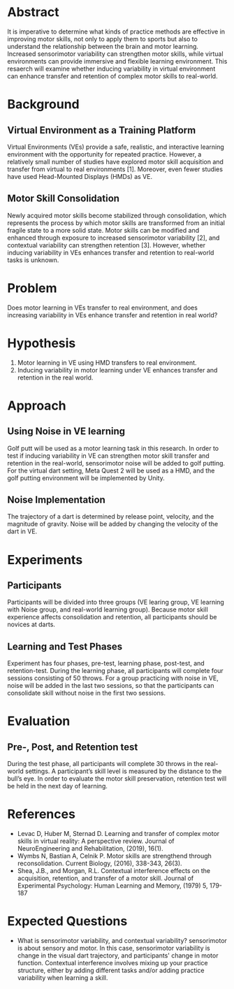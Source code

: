 # Abstract
It is imperative to determine what kinds of practice methods are effective in improving motor skills, not only to apply them to sports but also to understand the relationship between the brain and motor learning.
Increased sensorimotor variability can strengthen motor skills, while virtual environments can provide immersive and flexible learning environment.
This resaerch will examine whether inducing variability in virtual environment can enhance transfer and retention of complex motor skills to real-world.

# Background
## Virtual Environment as a Training Platform
Virtual Environments (VEs) provide a safe, realistic, and interactive learning environment with the opportunity for repeated practice. 
However, a relatively small number of studies have explored motor skill acquisition and transfer from virtual to real environments [1]. 
Moreover, even fewer studies have used Head-Mounted Displays (HMDs) as VE.

## Motor Skill Consolidation
Newly acquired motor skills become stabilized through consolidation, which represents the process by which motor skills are transformed from an initial fragile state to a more solid state.
Motor skills can be modified and enhanced through exposure to increased sensorimotor variability [2], and contextual variability can strengthen retention [3].
However, whether inducing variability in VEs enhances transfer and retention to real-world tasks is unknown.


# Problem
Does motor learning in VEs transfer to real environment, and does increasing variability in VEs enhance transfer and retention in real world?

# Hypothesis
1. Motor learning in VE using HMD transfers to real environment.
2. Inducing variability in motor learning under VE enhances transfer and retention in the real world.

# Approach
## Using Noise in VE learning
Golf putt will be used as a motor learning task in this research.
In order to test if inducing variability in VE can strengthen motor skill transfer and retention in the real-world, sensorimotor noise will be added to golf putting. 
For the virtual dart setting, Meta Quest 2 will be used as a HMD, and the golf putting environment will be implemented by Unity. 

## Noise Implementation
The trajectory of a dart is determined by release point, velocity, and the magnitude of gravity. Noise will be added by changing the velocity of the dart in VE. 

# Experiments
## Participants
Participants will be divided into three groups (VE learing group, VE learning with Noise group, and real-world learning group). Because motor skill experience affects consolidation and retention, all participants should be novices at darts.

## Learning and Test Phases
Experiment has four phases, pre-test, learning phase, post-test, and retention-test. During the learning phase, all participants will complete four sessions consisting of 50 throws. For a group practicing with noise in VE, noise will be added in the last two sessions, so that the participants can consolidate skill without noise in the first two sessions.

# Evaluation
## Pre-, Post, and Retention test
During the test phase, all participants will complete 30 throws in the real-world settings. A participant’s skill level is measured by the distance to the bull’s eye. In order to evaluate the motor skill preservation, retention test will be held in the next day of learning.


# References
- Levac D, Huber M, Sternad D. Learning and transfer of complex motor skills in virtual reality: A perspective review.
  Journal of NeuroEngineering and Rehabilitation, (2019), 16(1).
- Wymbs N, Bastian A, Celnik P. Motor skills are strengthend through reconsolidation.
  Current Biology, (2016), 338-343, 26(3).
- Shea, J.B., and Morgan, R.L. Contextual interference effects on the acquisition, retention, and transfer of a motor skill.
  Journal of Experimental Psychology: Human Learning and Memory, (1979) 5, 179-187


# Expected Questions
- What is sensorimotor variability, and contextual variability?
sensorimotor is about sensory and motor. In this case, sensorimotor variability is change in the visual dart trajectory, and participants' change in motor function.
Contextual interference involves mixing up your practice structure, either by adding different tasks and/or adding practice variability when learning a skill.